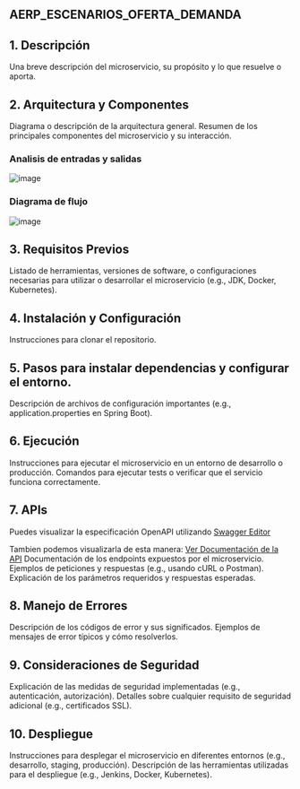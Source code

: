 ## AERP_ESCENARIOS_OFERTA_DEMANDA

## 1. Descripción

Una breve descripción del microservicio, su propósito y lo que resuelve o aporta.

## 2. Arquitectura y Componentes

Diagrama o descripción de la arquitectura general.
Resumen de los principales componentes del microservicio y su interacción.
### Analisis de entradas y salidas
![image](https://github.com/user-attachments/assets/85d4523c-2e53-4679-8bd1-3aa3e6dd36e7)


### Diagrama de flujo
![image](https://github.com/user-attachments/assets/9891d83c-0fa5-419e-abbd-aecb5a6ca34d)


## 3. Requisitos Previos

Listado de herramientas, versiones de software, o configuraciones necesarias para utilizar o desarrollar el microservicio (e.g., JDK, Docker, Kubernetes).

## 4. Instalación y Configuración

Instrucciones para clonar el repositorio.

## 5. Pasos para instalar dependencias y configurar el entorno.
Descripción de archivos de configuración importantes (e.g., application.properties en Spring Boot).

## 6. Ejecución

Instrucciones para ejecutar el microservicio en un entorno de desarrollo o producción.
Comandos para ejecutar tests o verificar que el servicio funciona correctamente.

## 7. APIs

Puedes visualizar la especificación OpenAPI utilizando [Swagger Editor](https://editor.swagger.io/)

Tambien podemos visualizarla de esta manera: [Ver Documentación de la API](https://github.com/rcamposmro/rcamposmro/docs/index.html)
Documentación de los endpoints expuestos por el microservicio.
Ejemplos de peticiones y respuestas (e.g., usando cURL o Postman).
Explicación de los parámetros requeridos y respuestas esperadas.

## 8. Manejo de Errores

Descripción de los códigos de error y sus significados.
Ejemplos de mensajes de error típicos y cómo resolverlos.

## 9. Consideraciones de Seguridad

Explicación de las medidas de seguridad implementadas (e.g., autenticación, autorización).
Detalles sobre cualquier requisito de seguridad adicional (e.g., certificados SSL).

## 10. Despliegue

Instrucciones para desplegar el microservicio en diferentes entornos (e.g., desarrollo, staging, producción).
Descripción de las herramientas utilizadas para el despliegue (e.g., Jenkins, Docker, Kubernetes).

